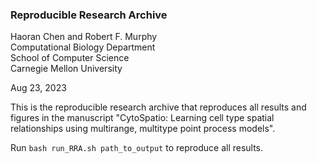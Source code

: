 ### Reproducible Research Archive

Haoran Chen and Robert F. Murphy\
Computational Biology Department\
School of Computer Science\
Carnegie Mellon University

Aug 23, 2023

This is the reproducible research archive that reproduces all results and figures in the manuscript "CytoSpatio: Learning cell type spatial relationships using multirange, multitype point process models".

Run `bash run_RRA.sh path_to_output` to reproduce all results.


